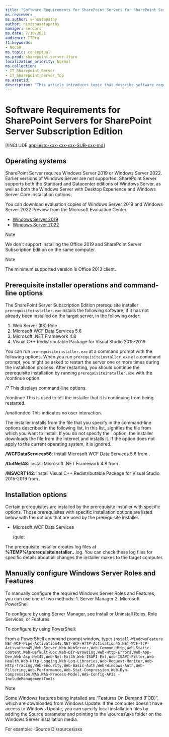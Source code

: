 ```yaml
---
title: "Software Requirements for SharePoint Servers for SharePoint Server Subscription Edition"
ms.reviewer: 
ms.author: v-nsatapathy
author: nimishasatapathy
manager: serdars
ms.date: 7/10/2021
audience: ITPro
f1.keywords:
- NOCSH
ms.topic: conceptual
ms.prod: sharepoint-server-itpro
localization_priority: Normal
ms.collection:
- IT_Sharepoint_Server
- IT_Sharepoint_Server_Top
ms.assetid: 
description: "This article introduces topic that describe software requirements for SharePoint Server."
---
```



# Software Requirements for SharePoint Servers for SharePoint Server Subscription Edition

[!INCLUDE [appliesto-xxx-xxx-xxx-SUB-xxx-md](../includes/appliesto-xxx-xxx-xxx-SUB-xxx-md.md)] 

## Operating systems

SharePoint Server requires Windows Server 2019 or Windows Server 2022. Earlier versions of Windows Server are not supported. SharePoint Server supports both the Standard and Datacenter editions of Windows Server, as well as both the Windows Server with Desktop Experience and Windows Server Core installation options.

You can download evaluation copies of Windows Server 2019 and Windows Server 2022 Preview from the Microsoft Evaluation Center.
- [Windows Server 2019](https://www.microsoft.com/en-in/evalcenter/evaluate-windows-server-2019)
- [Windows Server 2022](https://www.microsoft.com/en-in/evalcenter/evaluate-windows-server-2022-preview)

> [!NOTE]
> We don't support installing the Office 2019 and SharePoint Server Subscription Edition on the same computer.

> [!NOTE]
> The minimum supported version is Office 2013 client.

## Prerequisite installer operations and command-line options

The SharePoint Server Subscription Edition prerequisite installer `prerequisiteinstaller.exe`installs the following software, if it has not already been installed on the target server, in the following order:

1. Web Server (IIS) Role
2. Microsoft WCF Data Services 5.6
3. Microsoft .NET Framework 4.8
4. Visual C++ Redistributable Package for Visual Studio 2015-2019

You can run `prerequisiteinstaller.exe` at a command prompt with the following options. When you run `prerequisiteinstaller.exe` at a command prompt, you might be asked to restart the server one or more times during the installation process. After restarting, you should continue the prerequisite installation by running `prerequisiteinstaller.exe` with the /continue option.

/? This displays command-line options.

/continue This is used to tell the installer that it is continuing from being restarted.

/unattended This indicates no user interaction.

The installer installs from the file that you specify in the command-line options described in the following list. In this list, <file> signifies the file from which you want to install. If you do not specify the `<file> option, the installer downloads the file from the Internet and installs it. If the option does not apply to the current operating system, it is ignored.

**/WCFDataServices56**:*<file>* Install Microsoft WCF Data Services 5.6 from *<file>*.

**/DotNet48**:*<file>* Install Microsoft .NET Framework 4.8 from *<file>*.

**/MSVCRT142**:*<file>* Install Visual C++ Redistributable Package for Visual Studio 2015-2019 from *<file>.*

## Installation options

Certain prerequisites are installed by the prerequisite installer with specific options. Those prerequisites with specific installation options are listed below with the options that are used by the prerequisite installer.
- Microsoft WCF Data Services
  
  /quiet

The prerequisite installer creates log files at **%TEMP%\prerequisiteinstaller.<date>.<time>**.log. You can check these log files for specific details about all changes the installer makes to the target computer.


## Manually configure Windows Server Roles and Features
To manually configure the required Windows Server Roles and Features, you can use one of two methods: 1. Server Manager 2. Microsoft PowerShell

To configure by using Server Manager, see Install or Uninstall Roles, Role Services, or Features

To configure by using PowerShell:

From a PowerShell command prompt window, type:
```Install-WindowsFeature NET-WCF-Pipe-Activation45,NET-WCF-HTTP-Activation45,NET-WCF-TCP-Activation45,Web-Server,Web-WebServer,Web-Common-Http,Web-Static-Content,Web-Default-Doc,Web-Dir-Browsing,Web-Http-Errors,Web-App-Dev,Web-Asp-Net45,Web-Net-Ext45,Web-ISAPI-Ext,Web-ISAPI-Filter,Web-Health,Web-Http-Logging,Web-Log-Libraries,Web-Request-Monitor,Web-Http-Tracing,Web-Security,Web-Basic-Auth,Web-Windows-Auth,Web-Filtering,Web-Performance,Web-Stat-Compression,Web-Dyn-Compression,WAS,WAS-Process-Model,WAS-Config-APIs -IncludeManagementTools```

> [!NOTE]
> Some Windows features being installed are “Features On Demand (FOD)”, which are downloaded from Windows Update. If the computer doesn’t have access to Windows Update, you can specify local installation files by adding the Source parameter and pointing to the \sources\sxs folder on the Windows Server installation media.

For example: -Source D:\sources\sxs

